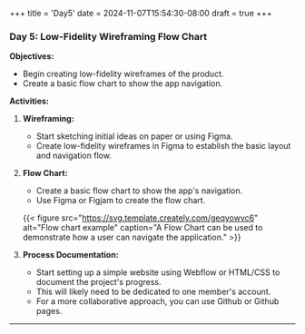+++
title = 'Day5'
date = 2024-11-07T15:54:30-08:00
draft = true
+++

### **Day 5: Low-Fidelity Wireframing Flow Chart**

**Objectives:**

- Begin creating low-fidelity wireframes of the product.
- Create a basic flow chart to show the app navigation.

**Activities:**

1. **Wireframing:**
   - Start sketching initial ideas on paper or using Figma.
   - Create low-fidelity wireframes in Figma to establish the basic layout and navigation flow.

2. **Flow Chart:**
   - Create a basic flow chart to show the app's navigation.
   - Use Figma or Figjam to create the flow chart.

   {{< figure src="https://svg.template.creately.com/geqyowvc6" alt="Flow chart example" caption="A Flow Chart can be used to demonstrate how a user can navigate the application." >}}

2. **Process Documentation:**
   - Start setting up a simple website using Webflow or HTML/CSS to document the project's progress.
   - This will likely need to be dedicated to one member's account.
   - For a more collaborative approach, you can use Github or Github pages.

---
